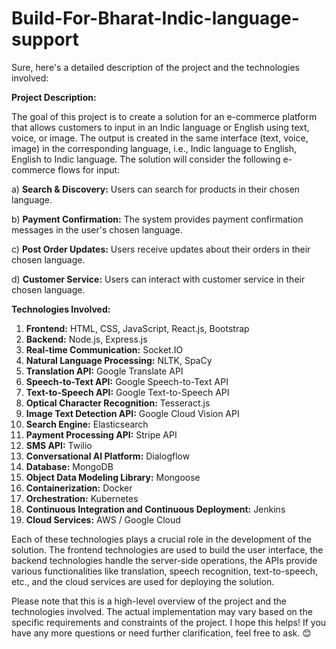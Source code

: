 # Build-For-Bharat-Indic-language-support
Sure, here's a detailed description of the project and the technologies involved:

**Project Description:**

The goal of this project is to create a solution for an e-commerce platform that allows customers to input in an Indic language or English using text, voice, or image. The output is created in the same interface (text, voice, image) in the corresponding language, i.e., Indic language to English, English to Indic language. The solution will consider the following e-commerce flows for input:

a) **Search & Discovery:** Users can search for products in their chosen language.

b) **Payment Confirmation:** The system provides payment confirmation messages in the user's chosen language.

c) **Post Order Updates:** Users receive updates about their orders in their chosen language.

d) **Customer Service:** Users can interact with customer service in their chosen language.

**Technologies Involved:**

1. **Frontend:** HTML, CSS, JavaScript, React.js, Bootstrap
2. **Backend:** Node.js, Express.js
3. **Real-time Communication:** Socket.IO
4. **Natural Language Processing:** NLTK, SpaCy
5. **Translation API:** Google Translate API
6. **Speech-to-Text API:** Google Speech-to-Text API
7. **Text-to-Speech API:** Google Text-to-Speech API
8. **Optical Character Recognition:** Tesseract.js
9. **Image Text Detection API:** Google Cloud Vision API
10. **Search Engine:** Elasticsearch
11. **Payment Processing API:** Stripe API
12. **SMS API:** Twilio
13. **Conversational AI Platform:** Dialogflow
14. **Database:** MongoDB
15. **Object Data Modeling Library:** Mongoose
16. **Containerization:** Docker
17. **Orchestration:** Kubernetes
18. **Continuous Integration and Continuous Deployment:** Jenkins
19. **Cloud Services:** AWS / Google Cloud

Each of these technologies plays a crucial role in the development of the solution. The frontend technologies are used to build the user interface, the backend technologies handle the server-side operations, the APIs provide various functionalities like translation, speech recognition, text-to-speech, etc., and the cloud services are used for deploying the solution.

Please note that this is a high-level overview of the project and the technologies involved. The actual implementation may vary based on the specific requirements and constraints of the project. I hope this helps! If you have any more questions or need further clarification, feel free to ask. 😊
